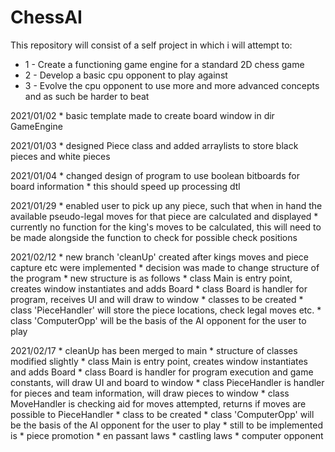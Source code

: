 # ChessAI

This repository will consist of a self project in which i will attempt to:
  *  1 - Create a functioning game engine for a standard 2D chess game
  *  2 - Develop a basic cpu opponent to play against
  *  3 - Evolve the cpu opponent to use more and more advanced concepts and as such be harder to beat


2021/01/02  * basic template made to create board window in dir GameEngine

2021/01/03  * designed Piece class and added arraylists to store black pieces and white pieces

2021/01/04  * changed design of program to use boolean bitboards for board information
 			        * this should speed up processing dtl

2021/01/29  * enabled user to pick up any piece, such that when in hand the available pseudo-legal moves for that piece are calculated and displayed
            * currently no function for the king's moves to be calculated, this will need to be made alongside the function to check for possible check positions

2021/02/12  * new branch 'cleanUp' created after kings moves and piece capture etc were implemented
            * decision was made to change structure of the program
            * new structure is as follows  * class Main is entry point, creates window instantiates and adds Board
                                           * class Board is handler for program, receives UI and will draw to window
                                           * classes to be created  * class 'PieceHandler' will store the piece locations, check legal moves etc.
                                                                    * class 'ComputerOpp' will be the basis of the AI opponent for the user to play

2021/02/17  * cleanUp has been merged to main
            * structure of classes modified slightly  * class Main is entry point, creates window instantiates and adds Board
                                                      * class Board is handler for program execution and game constants, will draw UI and board to window
                                                      * class PieceHandler is handler for pieces and team information, will draw pieces to window
                                                      * class MoveHandler is checking aid for moves attempted, returns if moves are possible to PieceHandler
                                                      * class to be created  * class 'ComputerOpp' will be the basis of the AI opponent for the user to play
            * still to be implemented is  * piece promotion
                                          * en passant laws
                                          * castling laws
                                          * computer opponent

